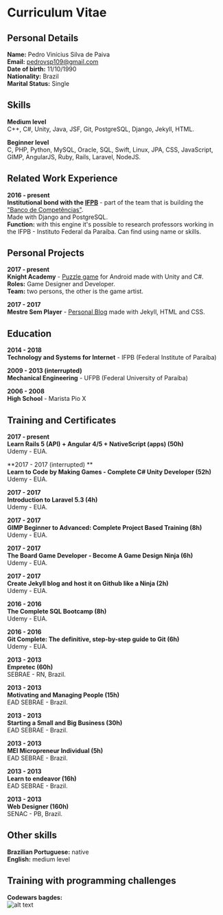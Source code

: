 # Curriculum Vitae

## Personal Details

**Name:** Pedro Vinícius Silva de Paiva <br>
**Email:** pedrovsp109@gmail.com  <br>
**Date of birth:** 11/10/1990  <br>
**Nationality:** Brazil  <br>
**Marital Status:** Single  <br>

## Skills

**Medium level** <br>
C++, C#, Unity, Java, JSF, Git, PostgreSQL, Django, Jekyll, HTML.

**Beginner level** <br>
C, PHP, Python, MySQL, Oracle,  SQL, Swift, Linux,  JPA, CSS, JavaScript, GIMP, AngularJS, Ruby, Rails, Laravel, NodeJS.

## Related Work Experience

**2016 - present** <br>
**Institutional bond with the <a href="https://www.ifpb.edu.br/">IFPB</a>** - part of the team that is building the <a href="https://suap.ifpb.edu.br/bi/">"Banco de Competências"</a>. <br>
Made with Django and PostgreSQL. <br>
**Function:** with this engine it's possible to research professors working in the IFPB - Instituto Federal da Paraíba. Can find using name or skills.

## Personal Projects

**2017 - present** <br>
**Knight Academy** - <a href="https://play.google.com/store/apps/details?id=com.tempolivregames.KnightAcademy&hl=pt_BR">Puzzle game</a> for Android made with Unity and C#. <br>
**Roles:** Game Designer and Developer. <br>
**Team:** two persons, the other is the game artist.

**2017 - 2017** <br>
**Mestre Sem Player** - <a href="http://mestresemplayer.com.br/">Personal Blog</a> made with Jekyll, HTML and CSS.


## Education

**2014 - 2018** <br>
**Technology and Systems for Internet** - IFPB (Federal Institute of Paraíba)  

**2009 - 2013 (interrupted)** <br>
**Mechanical Engineering** - UFPB (Federal University of Paraíba)    

**2006 - 2008** <br>
**High School** - Marista Pio X 

## Training and Certificates

**2017 - present** <br>
**Learn Rails 5 (API) + Angular 4/5 + NativeScript (apps) (50h)** <br>
Udemy - EUA.

**2017 - 2017 (interrupted) ** <br>
**Learn to Code by Making Games - Complete C# Unity Developer (52h)** <br>
Udemy - EUA.

**2017 - 2017** <br>
**Introduction to Laravel 5.3 (4h)** <br>
Udemy - EUA.

**2017 - 2017** <br>
**GIMP Beginner to Advanced: Complete Project Based Training (8h)** <br>
Udemy - EUA.

**2017 - 2017** <br>
**The Board Game Developer - Become A Game Design Ninja (6h)** <br>
Udemy - EUA.

**2017 - 2017** <br>
**Create Jekyll blog and host it on Github like a Ninja (2h)** <br>
Udemy - EUA.

**2016 - 2016** <br>
**The Complete SQL Bootcamp (8h)** <br>
Udemy - EUA.

**2016 - 2016** <br>
**Git Complete: The definitive, step-by-step guide to Git (6h)** <br> 
Udemy - EUA.

**2013 - 2013** <br>
**Empretec (60h)** <br>
SEBRAE - RN, Brazil. 

**2013 - 2013** <br>
**Motivating and Managing People (15h)** <br>
EAD SEBRAE - Brazil.

**2013 - 2013** <br>
**Starting a Small and Big Business (30h)** <br>
EAD SEBRAE - Brazil.

**2013 - 2013** <br>
**MEI Micropreneur Individual (5h)** <br>
EAD SEBRAE - Brazil.

**2013 - 2013** <br>
**Learn to endeavor (16h)** <br>
EAD SEBRAE - Brazil.

**2013 - 2013** <br>
**Web Designer (160h)** <br>
SENAC - PB, Brazil.

## Other skills

**Brazilian Portuguese:** native <br>
**English:** medium level<br>

## Training with programming challenges

**Codewars bagdes:** <br>
![alt text](https://www.codewars.com/users/VSPPedro/badges/large)


